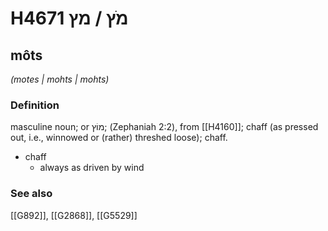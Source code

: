 # H4671 מֹץ / מץ

## môts

_(motes | mohts | mohts)_

### Definition

masculine noun; or מוֹץ; (Zephaniah 2:2), from [[H4160]]; chaff (as pressed out, i.e., winnowed or (rather) threshed loose); chaff.

- chaff
    - always as driven by wind
### See also

[[G892]], [[G2868]], [[G5529]]

